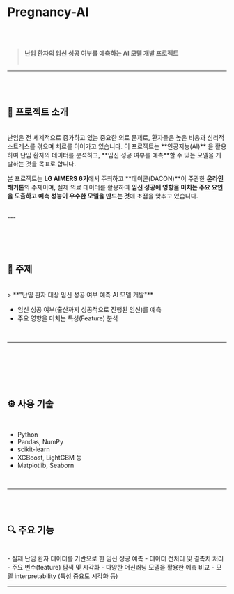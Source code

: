 # Pregnancy-AI
<br/> <br/> 
> **난임 환자의 임신 성공 여부를 예측하는 AI 모델 개발 프로젝트**
<br/> <br/>


---



<br/> <br/> 
## 🧬 프로젝트 소개
<br/> 
난임은 전 세계적으로 증가하고 있는 중요한 의료 문제로, 환자들은 높은 비용과 심리적 스트레스를 겪으며 치료를 이어가고 있습니다. 이 프로젝트는 **인공지능(AI)** 을 활용하여 난임 환자의 데이터를 분석하고, **임신 성공 여부를 예측**할 수 있는 모델을 개발하는 것을 목표로 합니다.

본 프로젝트는 **LG AIMERS 6기**에서 주최하고 **데이콘(DACON)**이 주관한 **온라인 해커톤**의 주제이며, 실제 의료 데이터를 활용하여 **임신 성공에 영향을 미치는 주요 요인을 도출하고 예측 성능이 우수한 모델을 만드는 것**에 초점을 맞추고 있습니다.

<br/> 
---
<br/> <br/> 



<br/> <br/> 
## 🧠 주제

<br/> 
> **"난임 환자 대상 임신 성공 여부 예측 AI 모델 개발"**

- 임신 성공 여부(출산까지 성공적으로 진행된 임신)를 예측  
- 주요 영향을 미치는 특성(Feature) 분석  
<br/> 

---
<br/> <br/> 



<br/> <br/> 
## ⚙ 사용 기술
<br/> 

- Python  
- Pandas, NumPy  
- scikit-learn  
- XGBoost, LightGBM 등  
- Matplotlib, Seaborn  
<br/> 

---
<br/> <br/> 




## 🔍 주요 기능
<br/> 
- 실제 난임 환자 데이터를 기반으로 한 임신 성공 예측  
- 데이터 전처리 및 결측치 처리  
- 주요 변수(feature) 탐색 및 시각화  
- 다양한 머신러닝 모델을 활용한 예측 비교  
- 모델 interpretability (특성 중요도 시각화 등)  

---


